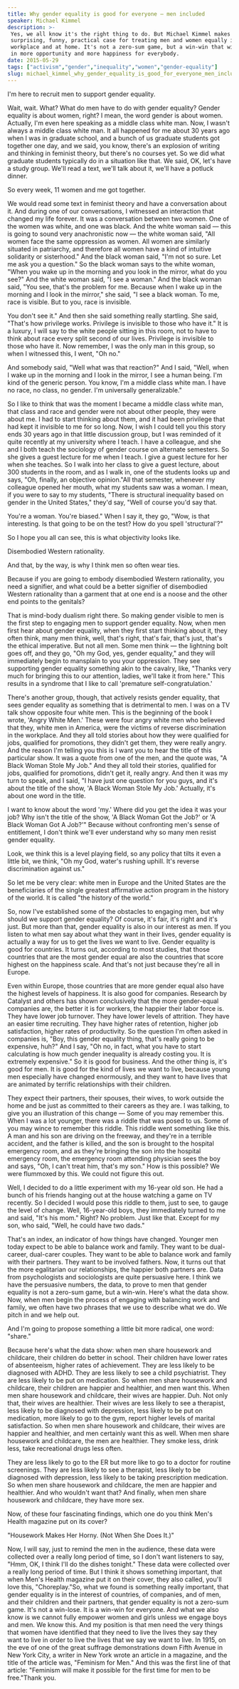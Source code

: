 ```yaml
---
title: Why gender equality is good for everyone — men included
speaker: Michael Kimmel
description: >-
 Yes, we all know it's the right thing to do. But Michael Kimmel makes the
 surprising, funny, practical case for treating men and women equally in the
 workplace and at home. It's not a zero-sum game, but a win-win that will result
 in more opportunity and more happiness for everybody.
date: 2015-05-29
tags: ["activism","gender","inequality","women","gender-equality"]
slug: michael_kimmel_why_gender_equality_is_good_for_everyone_men_included
---
```


I'm here to recruit men to support gender equality.

Wait, wait. What? What do men have to do with gender equality? Gender equality is about
women, right? I mean, the word gender is about women. Actually, I'm even here speaking as
a middle class white man. Now, I wasn't always a middle class white man. It all happened
for me about 30 years ago when I was in graduate school, and a bunch of us graduate
students got together one day, and we said, you know, there's an explosion of writing and
thinking in feminist theory, but there's no courses yet. So we did what graduate students
typically do in a situation like that. We said, OK, let's have a study group. We'll read a
text, we'll talk about it, we'll have a potluck dinner.

So every week, 11 women and me got together.

We would read some text in feminist theory and have a conversation about it. And during
one of our conversations, I witnessed an interaction that changed my life forever. It was
a conversation between two women. One of the women was white, and one was black. And the
white woman said — this is going to sound very anachronistic now — the white woman said,
"All women face the same oppression as women. All women are similarly situated in
patriarchy, and therefore all women have a kind of intuitive solidarity or sisterhood."
And the black woman said, "I'm not so sure. Let me ask you a question." So the black woman
says to the white woman, "When you wake up in the morning and you look in the mirror, what
do you see?" And the white woman said, "I see a woman." And the black woman said, "You
see, that's the problem for me. Because when I wake up in the morning and I look in the
mirror," she said, "I see a black woman. To me, race is visible. But to you, race is
invisible.

You don't see it." And then she said something really startling. She said, "That's how
privilege works. Privilege is invisible to those who have it." It is a luxury, I will say
to the white people sitting in this room, not to have to think about race every split
second of our lives. Privilege is invisible to those who have it. Now remember, I was the
only man in this group, so when I witnessed this, I went, "Oh no."

And somebody said, "Well what was that reaction?" And I said, "Well, when I wake up in the
morning and I look in the mirror, I see a human being. I'm kind of the generic person. You
know, I'm a middle class white man. I have no race, no class, no gender. I'm universally
generalizable."

So I like to think that was the moment I became a middle class white man, that class and
race and gender were not about other people, they were about me. I had to start thinking
about them, and it had been privilege that had kept it invisible to me for so long. Now, I
wish I could tell you this story ends 30 years ago in that little discussion group, but I
was reminded of it quite recently at my university where I teach. I have a colleague, and
she and I both teach the sociology of gender course on alternate semesters. So she gives a
guest lecture for me when I teach. I give a guest lecture for her when she teaches. So I
walk into her class to give a guest lecture, about 300 students in the room, and as I walk
in, one of the students looks up and says, "Oh, finally, an objective opinion."All that
semester, whenever my colleague opened her mouth, what my students saw was a woman. I
mean, if you were to say to my students, "There is structural inequality based on gender
in the United States," they'd say, "Well of course you'd say that.

You're a woman. You're biased." When I say it, they go, "Wow, is that interesting. Is that
going to be on the test? How do you spell 'structural'?"

So I hope you all can see, this is what objectivity looks like.

Disembodied Western rationality.

And that, by the way, is why I think men so often wear ties.

Because if you are going to embody disembodied Western rationality, you need a signifier,
and what could be a better signifier of disembodied Western rationality than a garment
that at one end is a noose and the other end points to the genitals?

That is mind-body dualism right there. So making gender visible to men is the first step to
engaging men to support gender equality. Now, when men first hear about gender equality,
when they first start thinking about it, they often think, many men think, well, that's
right, that's fair, that's just, that's the ethical imperative. But not all men. Some men
think — the lightning bolt goes off, and they go, "Oh my God, yes, gender equality," and
they will immediately begin to mansplain to you your oppression. They see supporting
gender equality something akin to the cavalry, like, "Thanks very much for bringing this
to our attention, ladies, we'll take it from here." This results in a syndrome that I like
to call 'premature self-congratulation.'

There's another group, though, that actively resists gender equality, that sees gender
equality as something that is detrimental to men. I was on a TV talk show opposite four
white men. This is the beginning of the book I wrote, 'Angry White Men.' These were four
angry white men who believed that they, white men in America, were the victims of reverse
discrimination in the workplace. And they all told stories about how they were qualified
for jobs, qualified for promotions, they didn't get them, they were really angry. And the
reason I'm telling you this is I want you to hear the title of this particular show. It
was a quote from one of the men, and the quote was, "A Black Woman Stole My Job." And they
all told their stories, qualified for jobs, qualified for promotions, didn't get it,
really angry. And then it was my turn to speak, and I said, "I have just one question for
you guys, and it's about the title of the show, 'A Black Woman Stole My Job.' Actually,
it's about one word in the title.

I want to know about the word 'my.' Where did you get the idea it was your job? Why isn't
the title of the show, 'A Black Woman Got the Job?' or 'A Black Woman Got A Job?'" Because
without confronting men's sense of entitlement, I don't think we'll ever understand why so
many men resist gender equality.

Look, we think this is a level playing field, so any policy that tilts it even a little
bit, we think, "Oh my God, water's rushing uphill. It's reverse discrimination against
us."

So let me be very clear: white men in Europe and the United States are the beneficiaries
of the single greatest affirmative action program in the history of the world. It is
called "the history of the world."

So, now I've established some of the obstacles to engaging men, but why should we support
gender equality? Of course, it's fair, it's right and it's just. But more than that,
gender equality is also in our interest as men. If you listen to what men say about what
they want in their lives, gender equality is actually a way for us to get the lives we
want to live. Gender equality is good for countries. It turns out, according to most
studies, that those countries that are the most gender equal are also the countries that
score highest on the happiness scale. And that's not just because they're all in
Europe.

Even within Europe, those countries that are more gender equal also have the highest
levels of happiness. It is also good for companies. Research by Catalyst and others has
shown conclusively that the more gender-equal companies are, the better it is for workers,
the happier their labor force is. They have lower job turnover. They have lower levels of
attrition. They have an easier time recruiting. They have higher rates of retention,
higher job satisfaction, higher rates of productivity. So the question I'm often asked in
companies is, "Boy, this gender equality thing, that's really going to be expensive, huh?"
And I say, "Oh no, in fact, what you have to start calculating is how much gender
inequality is already costing you. It is extremely expensive." So it is good for
business. And the other thing is, it's good for men. It is good for the kind of lives we
want to live, because young men especially have changed enormously, and they want to have
lives that are animated by terrific relationships with their children.

They expect their partners, their spouses, their wives, to work outside the home and be
just as committed to their careers as they are. I was talking, to give you an illustration
of this change — Some of you may remember this. When I was a lot younger, there was a
riddle that was posed to us. Some of you may wince to remember this riddle. This riddle
went something like this. A man and his son are driving on the freeway, and they're in a
terrible accident, and the father is killed, and the son is brought to the hospital
emergency room, and as they're bringing the son into the hospital emergency room, the
emergency room attending physician sees the boy and says, "Oh, I can't treat him, that's
my son." How is this possible? We were flummoxed by this. We could not figure this
out.

Well, I decided to do a little experiment with my 16-year old son. He had a bunch of his
friends hanging out at the house watching a game on TV recently. So I decided I would pose
this riddle to them, just to see, to gauge the level of change. Well, 16-year-old boys,
they immediately turned to me and said, "It's his mom." Right? No problem. Just like that.
Except for my son, who said, "Well, he could have two dads."

That's an index, an indicator of how things have changed. Younger men today expect to be
able to balance work and family. They want to be dual-career, dual-carer couples. They
want to be able to balance work and family with their partners. They want to be involved
fathers. Now, it turns out that the more egalitarian our relationships, the happier both
partners are. Data from psychologists and sociologists are quite persuasive here. I think
we have the persuasive numbers, the data, to prove to men that gender equality is not a
zero-sum game, but a win-win. Here's what the data show. Now, when men begin the process
of engaging with balancing work and family, we often have two phrases that we use to
describe what we do. We pitch in and we help out.

And I'm going to propose something a little bit more radical, one word:
"share."

Because here's what the data show: when men share housework and childcare, their children
do better in school. Their children have lower rates of absenteeism, higher rates of
achievement. They are less likely to be diagnosed with ADHD. They are less likely to see a
child psychiatrist. They are less likely to be put on medication. So when men share
housework and childcare, their children are happier and healthier, and men want this. When
men share housework and childcare, their wives are happier. Duh. Not only that, their
wives are healthier. Their wives are less likely to see a therapist, less likely to be
diagnosed with depression, less likely to be put on medication, more likely to go to the
gym, report higher levels of marital satisfaction. So when men share housework and
childcare, their wives are happier and healthier, and men certainly want this as well.
When men share housework and childcare, the men are healthier. They smoke less, drink
less, take recreational drugs less often.

They are less likely to go to the ER but more like to go to a doctor for routine
screenings. They are less likely to see a therapist, less likely to be diagnosed with
depression, less likely to be taking prescription medication. So when men share housework
and childcare, the men are happier and healthier. And who wouldn't want that? And finally,
when men share housework and childcare, they have more sex.

Now, of these four fascinating findings, which one do you think Men's Health magazine put
on its cover?

"Housework Makes Her Horny. (Not When She Does It.)"

Now, I will say, just to remind the men in the audience, these data were collected over a
really long period of time, so I don't want listeners to say, "Hmm, OK, I think I'll do
the dishes tonight." These data were collected over a really long period of time. But I
think it shows something important, that when Men's Health magazine put it on their cover,
they also called, you'll love this, "Choreplay."So, what we found is something really
important, that gender equality is in the interest of countries, of companies, and of men,
and their children and their partners, that gender equality is not a zero-sum game. It's
not a win-lose. It is a win-win for everyone. And what we also know is we cannot fully
empower women and girls unless we engage boys and men. We know this. And my position is
that men need the very things that women have identified that they need to live the lives
they say they want to live in order to live the lives that we say we want to live. In 1915,
on the eve of one of the great suffrage demonstrations down Fifth Avenue in New York City,
a writer in New York wrote an article in a magazine, and the title of the article was,
"Feminism for Men." And this was the first line of that article: "Feminism will make it
possible for the first time for men to be free."Thank you.

<!--
ad_duration=3.33
event="TEDWomen 2015"
external_start_time=0
has_talk_citation=0
intro_duration=11.82
is_subtitle_required="False"
is_talk_featured="True"
language="en"
language_swap="False"
native_language="en"
number_of_related_talks=6
number_of_speakers=1
number_of_subtitled_videos=30
number_of_tags=5
number_of_talk_download_languages=30
number_of_talk_more_resources=2
number_of_talk_recommendations=0
number_of_talks_take_actions=0
post_ad_duration=0.83
published_timestamp="2015-09-16 14:38:21"
recording_date="2015-05-29"
speaker_description="Sociologist"
speaker_is_published=1
speaker_name="Michael Kimmel"
talk_name="Why gender equality is good for everyone — men included"
talks_tags=["activism","gender","inequality","women","gender-equality"]
talks_take_action=[]
url_audio="https://download.ted.com/talks/MichaelKimmel_2015W.mp3?apikey=acme-roadrunner"
url_photo_speaker="https://pe.tedcdn.com/images/ted/d21fdc6b2787c04bef241b0dbb52b0eebb77264a_254x191.jpg"
url_photo_talk="https://pe.tedcdn.com/images/ted/b7d5730562107b08b7ab54cf26b503ce049943c7_2880x1620.jpg"
url_webpage="https://www.ted.com/talks/michael_kimmel_why_gender_equality_is_good_for_everyone_men_included"
video_type_name="TED Stage Talk"
-->